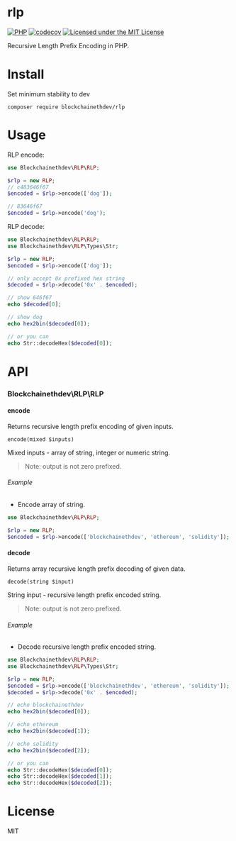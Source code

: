 # rlp

[![PHP](https://github.com/blockchainethdev/rlp/actions/workflows/php.yml/badge.svg)](https://github.com/web3p/rlp/actions/workflows/php.yml)
[![codecov](https://codecov.io/gh/blockchainethdev/rlp/branch/master/graph/badge.svg)](https://codecov.io/gh/web3p/rlp)
[![Licensed under the MIT License](https://img.shields.io/badge/License-MIT-blue.svg)](https://github.com/blockchainethdev/rlp/blob/master/LICENSE)

Recursive Length Prefix Encoding in PHP.

# Install

Set minimum stability to dev
```
composer require blockchainethdev/rlp
```

# Usage

RLP encode:

```php
use Blockchainethdev\RLP\RLP;

$rlp = new RLP;
// c483646f67
$encoded = $rlp->encode(['dog']);

// 83646f67
$encoded = $rlp->encode('dog');
```

RLP decode:

```php
use Blockchainethdev\RLP\RLP;
use Blockchainethdev\RLP\Types\Str;

$rlp = new RLP;
$encoded = $rlp->encode(['dog']);

// only accept 0x prefixed hex string
$decoded = $rlp->decode('0x' . $encoded);

// show 646f67
echo $decoded[0];

// show dog
echo hex2bin($decoded[0]);

// or you can
echo Str::decodeHex($decoded[0]);
```

# API

### Blockchainethdev\RLP\RLP

#### encode

Returns recursive length prefix encoding of given inputs.

`encode(mixed $inputs)`

Mixed inputs - array of string, integer or numeric string.

> Note: output is not zero prefixed.

###### Example

* Encode array of string.

```php
use Blockchainethdev\RLP\RLP;

$rlp = new RLP;
$encoded = $rlp->encode(['blockchainethdev', 'ethereum', 'solidity']);
```

#### decode

Returns array recursive length prefix decoding of given data.

`decode(string $input)`

String input - recursive length prefix encoded string.

> Note: output is not zero prefixed.

###### Example

* Decode recursive length prefix encoded string.

```php
use Blockchainethdev\RLP\RLP;
use Blockchainethdev\RLP\Types\Str;

$rlp = new RLP;
$encoded = $rlp->encode(['blockchainethdev', 'ethereum', 'solidity']);
$decoded = $rlp->decode('0x' . $encoded);

// echo blockchainethdev
echo hex2bin($decoded[0]);

// echo ethereum
echo hex2bin($decoded[1]);

// echo solidity
echo hex2bin($decoded[2]);

// or you can
echo Str::decodeHex($decoded[0]);
echo Str::decodeHex($decoded[1]);
echo Str::decodeHex($decoded[2]);
```

# License
MIT
